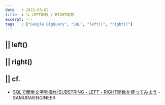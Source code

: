 ```yaml
---
date   : 2022-03-02
title  : 🔍 LEFT関数 / RIGHT関数
excerpt: ---
tags   : ["Google BigQuery", "SQL", "left()", "right()"]
---
```


## || left() 


## || right() 


## || cf.
+ [SQLで簡単文字列操作|SUBSTRING・LEFT・RIGHT関数を使ってみよう](https://www.sejuku.net/blog/73601) - SAMURAIENGINEER
